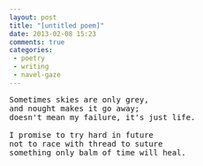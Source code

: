 ```yaml
---
layout: post
title: "[untitled poem]"
date: 2013-02-08 15:23
comments: true
categories: 
 - poetry
 - writing
 - navel-gaze
---
```

<pre>
Sometimes skies are only grey,
and nought makes it go away;
doesn't mean my failure, it's just life.

I promise to try hard in future
not to race with thread to suture
something only balm of time will heal.
</pre>
